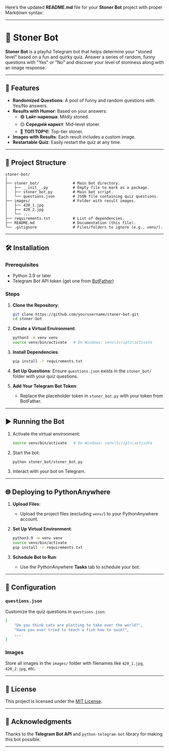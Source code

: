 Here’s the updated **README.md** file for your **Stoner Bot** project with proper Markdown syntax:

---

# 🌿 Stoner Bot

**Stoner Bot** is a playful Telegram bot that helps determine your "stoned level" based on a fun and quirky quiz. Answer a series of random, funny questions with "Yes" or "No" and discover your level of stoniness along with an image response.

---

## 🚀 Features

- **Randomized Questions**: A pool of funny and random questions with Yes/No answers.
- **Results with Humor**: Based on your answers:
  - 🟢 **Lайт-наркоша**: Mildly stoned.
  - 🟡 **Середній наркєт**: Mid-level stoner.
  - 🔴 **ТОП ТОРЧ!**: Top-tier stoner.
- **Images with Results**: Each result includes a custom image.
- **Restartable Quiz**: Easily restart the quiz at any time.

---

## 📂 Project Structure

```plaintext
stoner-bot/
│
├── stoner_bot/               # Main bot directory.
│   ├── __init__.py           # Empty file to mark as a package.
│   ├── stoner_bot.py         # Main bot script.
│   └── questions.json        # JSON file containing quiz questions.
├── images/                   # Folder with result images.
│   ├── 420_1.jpg
│   ├── 420_2.jpg
│   └── ...
├── requirements.txt          # List of dependencies.
├── README.md                 # Documentation (this file).
└── .gitignore                # Files/folders to ignore (e.g., venv/).
```

---

## 🛠️ Installation

### Prerequisites

- Python 3.9 or later
- Telegram Bot API token (get one from [BotFather](https://core.telegram.org/bots#botfather))

### Steps

1. **Clone the Repository**:
   ```bash
   git clone https://github.com/yourusername/stoner-bot.git
   cd stoner-bot
   ```

2. **Create a Virtual Environment**:
   ```bash
   python3 -m venv venv
   source venv/bin/activate   # On Windows: venv\Scripts\activate
   ```

3. **Install Dependencies**:
   ```bash
   pip install -r requirements.txt
   ```

4. **Set Up Questions**:
   Ensure `questions.json` exists in the `stoner_bot/` folder with your quiz questions.

5. **Add Your Telegram Bot Token**:
   - Replace the placeholder token in `stoner_bot.py` with your token from BotFather.

---

## ▶️ Running the Bot

1. Activate the virtual environment:
   ```bash
   source venv/bin/activate   # On Windows: venv\Scripts\activate
   ```

2. Start the bot:
   ```bash
   python stoner_bot/stoner_bot.py
   ```

3. Interact with your bot on Telegram.

---

## 🌐 Deploying to PythonAnywhere

1. **Upload Files**:
   - Upload the project files (excluding `venv/`) to your PythonAnywhere account.

2. **Set Up Virtual Environment**:
   ```bash
   python3.9 -m venv venv
   source venv/bin/activate
   pip install -r requirements.txt
   ```

3. **Schedule Bot to Run**:
   - Use the PythonAnywhere **Tasks** tab to schedule your bot.

---

## 🔧 Configuration

### `questions.json`
Customize the quiz questions in `questions.json`:
```json
[
    "Do you think cats are plotting to take over the world?",
    "Have you ever tried to teach a fish how to swim?",
    ...
]
```

### Images
Store all images in the `images/` folder with filenames like `420_1.jpg`, `420_2.jpg`, etc.

---

## 📜 License

This project is licensed under the [MIT License](https://opensource.org/licenses/MIT).

---

## 🙌 Acknowledgments

Thanks to the **Telegram Bot API** and `python-telegram-bot` library for making this bot possible.

---